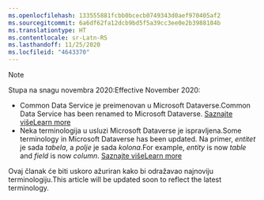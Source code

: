 ```yaml
---
ms.openlocfilehash: 133555881fcbb0bcecb0749343d0aef970405af2
ms.sourcegitcommit: 6a6df62fa12dcb9bd5f5a39cc3ee0e2b3988184b
ms.translationtype: HT
ms.contentlocale: sr-Latn-RS
ms.lasthandoff: 11/25/2020
ms.locfileid: "4643370"
---
```

> [!NOTE]
> <span data-ttu-id="2b2b4-101">Stupa na snagu novembra 2020:</span><span class="sxs-lookup"><span data-stu-id="2b2b4-101">Effective November 2020:</span></span>
> - <span data-ttu-id="2b2b4-102">Common Data Service je preimenovan u Microsoft Dataverse.</span><span class="sxs-lookup"><span data-stu-id="2b2b4-102">Common Data Service has been renamed to Microsoft Dataverse.</span></span> [<span data-ttu-id="2b2b4-103">Saznajte više</span><span class="sxs-lookup"><span data-stu-id="2b2b4-103">Learn more</span></span>](https://aka.ms/PAuAppBlog)
> - <span data-ttu-id="2b2b4-104">Neka terminologija u usluzi Microsoft Dataverse je ispravljena.</span><span class="sxs-lookup"><span data-stu-id="2b2b4-104">Some terminology in Microsoft Dataverse has been updated.</span></span> <span data-ttu-id="2b2b4-105">Na primer, *entitet* je sada *tabela*, a *polje* je sada *kolona*.</span><span class="sxs-lookup"><span data-stu-id="2b2b4-105">For example, *entity* is now *table* and *field* is now *column*.</span></span> [<span data-ttu-id="2b2b4-106">Saznajte više</span><span class="sxs-lookup"><span data-stu-id="2b2b4-106">Learn more</span></span>](https://go.microsoft.com/fwlink/?linkid=2147247)
>
> <span data-ttu-id="2b2b4-107">Ovaj članak će biti uskoro ažuriran kako bi odražavao najnoviju terminologiju.</span><span class="sxs-lookup"><span data-stu-id="2b2b4-107">This article will be updated soon to reflect the latest terminology.</span></span>
